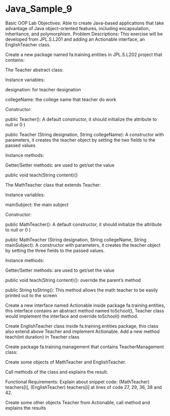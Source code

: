 # Java_Sample_9
Basic OOP Lab
Objectives:
Able to create Java-based applications that take advantage of Java object-oriented features, including encapsulation, inheritance, and polymorphism.
Problem Descriptions:
This exercise will be developed from JPL.S.L201 and adding an Actionable interface, an EnglishTeacher class.

Create a new package named fa.training.entities in JPL.S.L202 project that contains:

The Teacher abstract class:

Instance variables:

designation: for teacher designation

collegeName: the college name that teacher do work

Constructor:

public Teacher(): A default constructor, it should initialize the attribute to null or 0 )

public Teacher (String designation, String collegeName): A constructor with parameters, it creates the teacher object by setting the two fields to the passed values

Instance methods:

Getter/Setter methods: are used to get/set the value

public void teach(String content){}

The MathTeacher class that extends Teacher:

Instance variables:

mainSubject: the main subject

Constructor:

public MathTeacher(): A default constructor, it should initialize the attribute to null or 0 )

public MathTeacher (String designation, String collegeName, String mainSubject): A constructor with parameters, it creates the teacher object by setting the three fields to the passed values.

Instance methods:

Getter/Setter methods: are used to get/set the value

public void teach(String content){}: override the parent’s method

public String toString(): This method allows the math teacher to be easily printed out to the screen

Create a new interface named Actionable inside package fa.training.entities, this interface contains an abstract method named toSchool(), Teacher class would implement the interface and override toSchool() method.

Create EnglishTeacher class inside fa.training.entities package, this class also extend above Teacher and implement Actionable.  Add a new method teach(int duration) in Teacher class

Create package fa.training.management that contains TeacherManagement class:

Create some objects of MathTeacher and EnglishTeacher.

Call methods of the class and explains the result.

Functional Requirements:
Explain about snippet code: (MathTeacher) teachers[i], (EnglishTeacher) teachers[i] at lines of code 27, 29, 36, 38 and 42.

Create some other objects Teacher from Actionable, call method and explains the results
